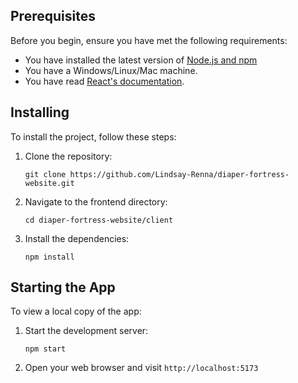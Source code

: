## Prerequisites

Before you begin, ensure you have met the following requirements:

- You have installed the latest version of [Node.js and npm](https://nodejs.org/en/download/)
- You have a Windows/Linux/Mac machine.
- You have read [React's documentation](https://reactjs.org/docs/getting-started.html).

## Installing

To install the project, follow these steps:

1. Clone the repository:
   ```
   git clone https://github.com/Lindsay-Renna/diaper-fortress-website.git
   ```
3. Navigate to the frontend directory:
   ```
   cd diaper-fortress-website/client
   ```
4. Install the dependencies:
   ```
   npm install
   ```

## Starting the App

To view a local copy of the app:

1. Start the development server:
   ```
   npm start
   ```
2. Open your web browser and visit `http://localhost:5173`
